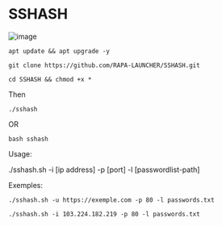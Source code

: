 # SSHASH

![image](https://github.com/RAPS-LAUNCHER/SSHASH/assets/143559207/d74e88c6-7a71-4765-9eaa-4696a29640ae)


```
apt update && apt upgrade -y
```
```
git clone https://github.com/RAPA-LAUNCHER/SSHASH.git
```

```
cd SSHASH && chmod +x *
```
Then 
```
./sshash
```
OR
```
bash sshash
```
Usage: 

./sshash.sh -i [ip address] -p [port] -l [passwordlist-path]


Exemples: 

```
./sshash.sh -u https://exemple.com -p 80 -l passwords.txt
```

```
./sshash.sh -i 103.224.182.219 -p 80 -l passwords.txt
```
